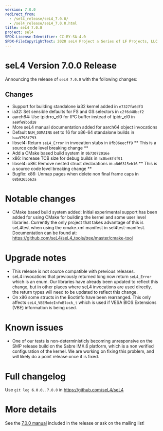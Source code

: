 ```yaml
---
version: 7.0.0
redirect_from:
  - /sel4_release/seL4_7.0.0/
  - /sel4_release/seL4_7.0.0.html
title: seL4 7.0.0
project: sel4
SPDX-License-Identifier: CC-BY-SA-4.0
SPDX-FileCopyrightText: 2020 seL4 Project a Series of LF Projects, LLC.
---
```


# seL4 Version 7.0.0 Release
 Announcing the release of `seL4 7.0.0` with the following changes:

## Changes


- Support for building standalone ia32 kernel added in `e7327fa6df3`
- ia32: Set sensible defaults for FS and GS selectors in
        `c2f6d48bcf2`
- aarch64: Use tpidrro_el0 for IPC buffer instead of tpidr_el0
        in `ae9fe9b5d18`
- More seL4 manual documentation added for aarch64 object
        invocations
- Default `NUM_DOMAINS` set to 16 for x86-64 standalone builds in
        `baa9798f793`
- libsel4: Return `seL4_Error` in invocation stubs in `8fb06eecff9`
        ** This is a source code level breaking change **
- Add a CMake based build system in `0b73072016e`
- x86: Increase TCB size for debug builds in `4c8be8f4f91`
- libsel4: x86: Remove nested struct declarations in `a8d6315eb16`
        ** This is a source code level breaking change **
- Bugfix: x86: Unmap pages when delete non final frame caps in
        `08b9265563a`

# Notable changes


- CMake based build system added: Initial experimental support has
        been added for using CMake for building the kernel and some user
        level libraries. Currently the only project that takes advantage
        of this is seL4test when using the cmake.xml manifest
        in sel4test-manifest. Documentation can be found at:
        <https://github.com/seL4/seL4_tools/tree/master/cmake-tool>

# Upgrade notes


- This release is not source compatible with previous releases.
- seL4 invocations that previously returned long now return
        `seL4_Error` which is an enum. Our libraries have already been
        updated to reflect this change, but in other places where seL4
        invocations are used directly, the return types will need to be
        updated to reflect this change.
- On x86 some structs in the Bootinfo have been rearranged. This
        only affects `seL4_VBEModeInfoBlock_t` which is used if VESA
        BIOS Extensions (VBE) information is being used.

# Known issues


- One of our tests is non-deterministicly becoming unresponsive on
        the SMP release build on the Sabre IMX.6 platform, which is a
        non verified configuration of the kernel. We are working on
        fixing this problem, and will likely do a point release once it
        is fixed.

# Full changelog
 Use `git log 6.0.0..7.0.0` in
<https://github.com/seL4/seL4>

# More details
 See the
[7.0.0 manual](http://sel4.systems/Info/Docs/seL4-manual-7.0.0.pdf) included in the release or ask on the mailing list!
